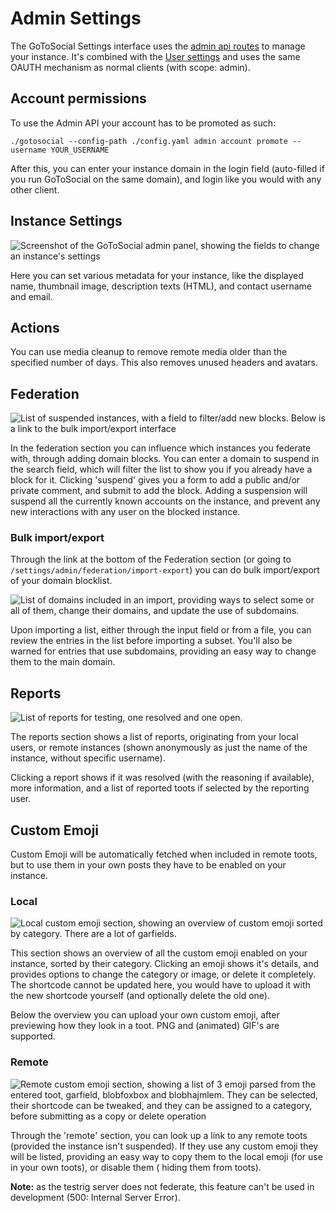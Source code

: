 # Admin Settings

The GoToSocial Settings interface uses the [admin api routes](https://docs.gotosocial.org/en/latest/api/swagger/#operations-tag-admin) to manage your instance. It's combined with the [User settings](../user_guide/settings.md) and uses the same OAUTH mechanism as normal clients (with scope: admin).

## Account permissions
To use the Admin API your account has to be promoted as such:
```
./gotosocial --config-path ./config.yaml admin account promote --username YOUR_USERNAME
```

After this, you can enter your instance domain in the login field (auto-filled if you run GoToSocial on the same domain), and login like you would with any other client.


## Instance Settings
![Screenshot of the GoToSocial admin panel, showing the fields to change an instance's settings](../assets/admin-settings.png)

Here you can set various metadata for your instance, like the displayed name, thumbnail image, description texts (HTML), and contact username and email.

## Actions
You can use media cleanup to remove remote media older than the specified number of days. This also removes unused headers and avatars.

## Federation
![List of suspended instances, with a field to filter/add new blocks. Below is a link to the bulk import/export interface](../assets/admin-settings-federation.png)

In the federation section you can influence which instances you federate with, through adding domain blocks. You can enter a domain to suspend in the search field, which will filter the list to show you if you already have a block for it. Clicking 'suspend' gives you a form to add a public and/or private comment, and submit to add the block. Adding a suspension will suspend all the currently known accounts on the instance, and prevent any new interactions with any user on the blocked instance.

### Bulk import/export
Through the link at the bottom of the Federation section (or going to `/settings/admin/federation/import-export`) you can do bulk import/export of your domain blocklist. 

![List of domains included in an import, providing ways to select some or all of them, change their domains, and update the use of subdomains.](../assets/admin-settings-federation-import-export.png)

Upon importing a list, either through the input field or from a file, you can review the entries in the list before importing a subset. You'll also be warned for entries that use subdomains, providing an easy way to change them to the main domain.

## Reports
![List of reports for testing, one resolved and one open.](../assets/admin-settings-reports.png)

The reports section shows a list of reports, originating from your local users, or remote instances (shown anonymously as just the name of the instance, without specific username).

Clicking a report shows if it was resolved (with the reasoning if available), more information, and a list of reported toots if selected by the reporting user.

## Custom Emoji
Custom Emoji will be automatically fetched when included in remote toots, but to use them in your own posts they have to be enabled on your instance.

### Local
![Local custom emoji section, showing an overview of custom emoji sorted by category. There are a lot of garfields.](../assets/admin-settings-emoji-local.png)

This section shows an overview of all the custom emoji enabled on your instance, sorted by their category. Clicking an emoji shows it's details, and provides options to change the category or image, or delete it completely. The shortcode cannot be updated here, you would have to upload it with the new shortcode yourself (and optionally delete the old one).

Below the overview you can upload your own custom emoji, after previewing how they look in a toot. PNG and (animated) GIF's are supported.

### Remote
![Remote custom emoji section, showing a list of 3 emoji parsed from the entered toot, garfield, blobfoxbox and blobhajmlem. They can be selected, their shortcode can be tweaked, and they can be assigned to a category, before submitting as a copy or delete operation](../assets/admin-settings-emoji-remote.png)

Through the 'remote' section, you can look up a link to any remote toots (provided the instance isn't suspended). If they use any custom emoji they will be listed, providing an easy way to copy them to the local emoji (for use in your own toots), or disable them ( hiding them from toots).

**Note:** as the testrig server does not federate, this feature can't be used in development (500: Internal Server Error).


